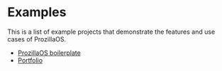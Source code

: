 # Examples

This is a list of example projects that demonstrate the features and use cases of ProzillaOS.

- [ProzillaOS boilerplate](https://github.com/prozilla-os/ProzillaOS-boilerplate)
- [Portfolio](./portfolio)
